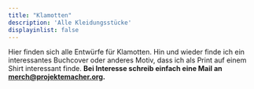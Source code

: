 ```yaml
---
title: "Klamotten"
description: 'Alle Kleidungsstücke'
displayinlist: false
---
```

Hier finden sich alle Entwürfe für Klamotten. Hin und wieder finde ich ein interessantes Buchcover oder anderes Motiv, dass ich als Print auf einem Shirt interessant finde.
**Bei Interesse schreib einfach eine Mail an [merch@projektemacher.org](mailto:merch@projektemacher.org).**
